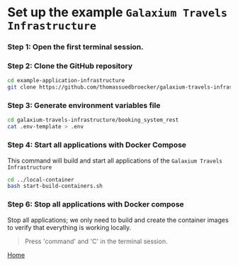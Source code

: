 # Set up the example `Galaxium Travels Infrastructure`

### Step 1: Open the first terminal session.

### Step 2: Clone the GitHub repository
```sh
cd example-application-infrastructure
git clone https://github.com/thomassuedbroecker/galaxium-travels-infrastructure
```

### Step 3: Generate environment variables file
```sh
cd galaxium-travels-infrastructure/booking_system_rest
cat .env-template > .env
```

### Step 4: Start all applications with Docker Compose

This command will build and start all applications of the `Galaxium Travels Infrastructure`

```sh
cd ../local-container
bash start-build-containers.sh
```

### Step 6: Stop all applications with Docker compose

Stop all applications; we only need to build and create the container images to verify that everything is working locally. 

>Press 'command' and 'C' in the terminal session.

[Home](/README.md)